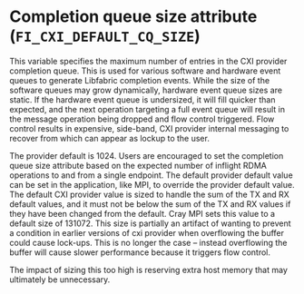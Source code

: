 # Completion queue size attribute (`FI_CXI_DEFAULT_CQ_SIZE`)

This variable specifies the maximum number of entries in the CXI provider completion queue. This is used for various software and hardware event queues to generate Libfabric completion events.
While the size of the software queues may grow dynamically, hardware event queue sizes are static. If the hardware event queue is undersized, it will fill quicker than expected, and the next operation targeting a full event queue will result in the message operation being dropped and flow control triggered. Flow control results in expensive, side-band, CXI provider internal messaging to recover from which can appear as lockup to the user.

The provider default is 1024. Users are encouraged to set the completion queue size attribute based on the expected number of inflight RDMA operations to and from a single endpoint. The default provider default value can be set in the application, like MPI, to override the provider default value.
The default CXI provider value is sized to handle the sum of the TX and RX default values, and it must not be below the sum of the TX and RX values if they have been changed from the default. Cray MPI sets this value to a default size of 131072.
This size is partially an artifact of wanting to prevent a condition in earlier versions of cxi provider when overflowing the buffer could cause lock-ups.
This is no longer the case – instead overflowing the buffer will cause slower performance because it triggers flow control.

The impact of sizing this too high is reserving extra host memory that may ultimately be unnecessary.

